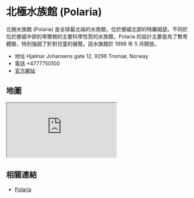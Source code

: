 # 北極水族館 (Polaria)

北極水族館 (Polaria) 是全球最北端的水族館，位於挪威北部的特羅姆瑟。不同於位於挪威中部的卑爾根的主要科學性質的水族館，Polaria 的設計主要是為了教育體驗，特別強調了針對兒童的展覽。該水族館於 1998 年 5 月開放。

- 地址 Hjalmar Johansens gate 12, 9296 Tromsø, Norway
- 電話 +4777750100
- [官方網站](https://polaria.no/en/)

## 地圖

<iframe src="https://www.google.com/maps/embed?pb=!1m14!1m8!1m3!1d5551.555435195986!2d18.9498438!3d69.6436642!3m2!1i1024!2i768!4f13.1!3m3!1m2!1s0x45c4c5ae8001d221%3A0xc7ec699ee0c7ce7f!2sPolaria!5e0!3m2!1sen!2stw!4v1690569725806!5m2!1sen!2stw" allowfullscreen="" loading="lazy" referrerpolicy="no-referrer-when-downgrade"></iframe>

## 相關連結

- [Polaria](https://polaria.no/en/)

